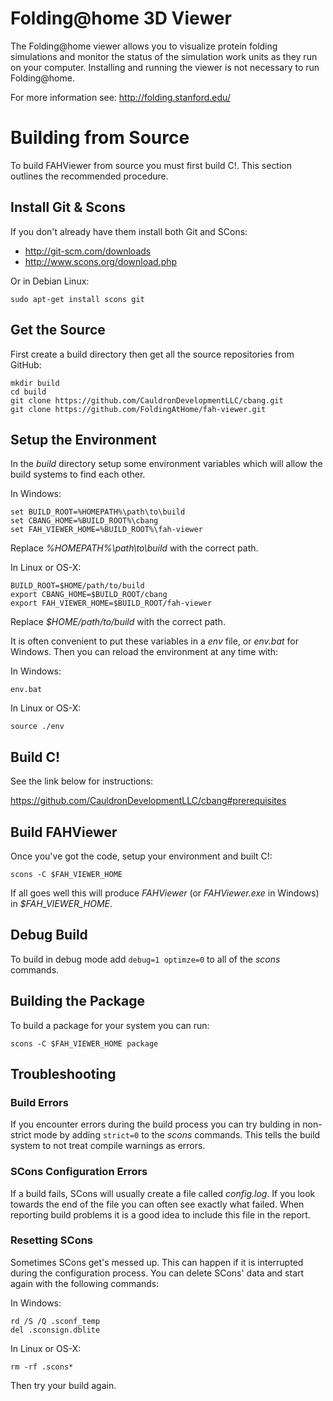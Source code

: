 Folding@home 3D Viewer
=========

The Folding@home viewer allows you to visualize protein folding simulations
and monitor the status of the simulation work units as they run on your
computer.  Installing and running the viewer is not necessary to run
Folding@home.

For more information see: http://folding.stanford.edu/

# Building from Source
To build FAHViewer from source you must first build C!.  This section outlines
the recommended procedure.

## Install Git & Scons
If you don't already have them install both Git and SCons:

 - http://git-scm.com/downloads
 - http://www.scons.org/download.php

Or in Debian Linux:

    sudo apt-get install scons git

## Get the Source
First create a build directory then get all the source repositories from GitHub:

    mkdir build
    cd build
    git clone https://github.com/CauldronDevelopmentLLC/cbang.git
    git clone https://github.com/FoldingAtHome/fah-viewer.git

## Setup the Environment
In the *build* directory setup some environment variables which will allow
the build systems to find each other.

In Windows:

    set BUILD_ROOT=%HOMEPATH%\path\to\build
    set CBANG_HOME=%BUILD_ROOT%\cbang
    set FAH_VIEWER_HOME=%BUILD_ROOT%\fah-viewer

Replace *%HOMEPATH%\path\to\build* with the correct path.

In Linux or OS-X:

    BUILD_ROOT=$HOME/path/to/build
    export CBANG_HOME=$BUILD_ROOT/cbang
    export FAH_VIEWER_HOME=$BUILD_ROOT/fah-viewer

Replace *$HOME/path/to/build* with the correct path.

It is often convenient to put these variables in a *env* file, or *env.bat* for
Windows.  Then you can reload the environment at any time with:

In Windows:

    env.bat

In Linux or OS-X:

    source ./env

## Build C!
See the link below for instructions:

  https://github.com/CauldronDevelopmentLLC/cbang#prerequisites

## Build FAHViewer
Once you've got the code, setup your environment and built C!:

    scons -C $FAH_VIEWER_HOME

If all goes well this will produce *FAHViewer* (or *FAHViewer.exe* in Windows)
in *$FAH_VIEWER_HOME*.

## Debug Build
To build in debug mode add `debug=1 optimze=0` to all of the *scons* commands.

## Building the Package
To build a package for your system you can run:

    scons -C $FAH_VIEWER_HOME package

## Troubleshooting
### Build Errors
If you encounter errors during the build process you can try bulding in
non-strict mode by adding `strict=0` to the *scons* commands.  This tells
the build system to not treat compile warnings as errors.

### SCons Configuration Errors
If a build fails, SCons will usually create a file called *config.log*.  If you
look towards the end of the file you can often see exactly what failed.  When
reporting build problems it is a good idea to include this file in the report.

### Resetting SCons
Sometimes SCons get's messed up.  This can happen if it is interrupted during
the configuration process.  You can delete SCons' data and start again with
the following commands:

In Windows:

    rd /S /Q .sconf_temp
    del .sconsign.dblite

In Linux or OS-X:

    rm -rf .scons*

Then try your build again.
